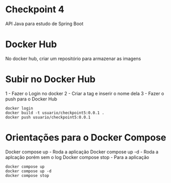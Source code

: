 # Checkpoint 4

API Java para estudo de Spring Boot



# Docker Hub

No docker hub, criar um repositório para armazenar as imagens


# Subir no Docker Hub

1 - Fazer o Login no docker
2 - Criar a tag e inserir o nome dela
3 - Fazer o push para o Docker Hub

```
docker login
docker build -t usuario/checkpoint5:0.0.1 .
docker push usuario/checkpoint5:0.0.1
```

# Orientações para o Docker Compose

Docker compose up - Roda a aplicação
Docker compose up -d - Roda a aplcação porém sem o log
Docker compose stop - Para a aplicação

```
docker compose up
docker compose up -d
docker compose stop
```
